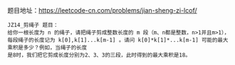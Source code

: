 题目地址：https://leetcode-cn.com/problems/jian-sheng-zi-lcof/  

    JZ14_剪绳子 题目：
    给你一根长度为 n 的绳子，请把绳子剪成整数长度的 m 段（m、n都是整数，n>1并且m>1），  
    每段绳子的长度记为 k[0],k[1]...k[m-1] 。请问 k[0]*k[1]*...k[m-1] 可能的最大乘积是多少？例如，当绳子的长度  
    是8时，我们把它剪成长度分别为2、3、3的三段，此时得到的最大乘积是18。


